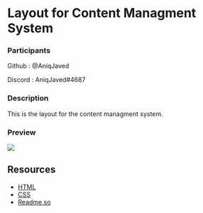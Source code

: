 # Layout for Content Managment System


### Participants

Github : @AniqJaved

Discord : AniqJaved#4687

### Description

This is the layout for the content managment system. 


### Preview


![](CMS_Simplified.gif)



## Resources

- [HTML](https://html.com/)
- [CSS](https://www.w3.org/Style/CSS/Overview.en.html)
- [Readme.so](https://readme.so/editor)
